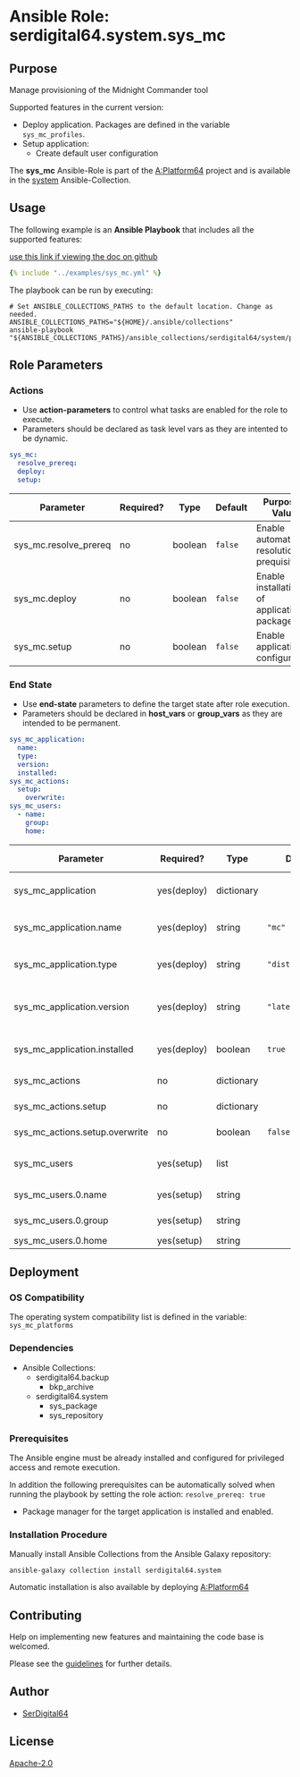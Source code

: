 # Ansible Role: serdigital64.system.sys_mc

## Purpose

Manage provisioning of the Midnight Commander tool

Supported features in the current version:

- Deploy application. Packages are defined in the variable `sys_mc_profiles`.
- Setup application:
  - Create default user configuration

The **sys_mc** Ansible-Role is part of the [A:Platform64](https://github.com/aplatform64/aplatform64) project and is available in the [system](https://aplatform64.readthedocs.io/en/latest/collections/system) Ansible-Collection.

## Usage

The following example is an **Ansible Playbook** that includes all the supported features:

[use this link if viewing the doc on github](https://github.com/aplatform64/system/blob/main/playbooks/sys_mc.yml)

```yaml
{% include "../examples/sys_mc.yml" %}
```

The playbook can be run by executing:

```shell
# Set ANSIBLE_COLLECTIONS_PATHS to the default location. Change as needed.
ANSIBLE_COLLECTIONS_PATHS="${HOME}/.ansible/collections"
ansible-playbook "${ANSIBLE_COLLECTIONS_PATHS}/ansible_collections/serdigital64/system/playbooks/sys_mc.yml"
```

## Role Parameters

### Actions

- Use **action-parameters** to control what tasks are enabled for the role to execute.
- Parameters should be declared as task level vars as they are intented to be dynamic.

```yaml
sys_mc:
  resolve_prereq:
  deploy:
  setup:
```

| Parameter             | Required? | Type    | Default | Purpose / Value                             |
| --------------------- | --------- | ------- | ------- | ------------------------------------------- |
| sys_mc.resolve_prereq | no        | boolean | `false` | Enable automatic resolution of prequisites  |
| sys_mc.deploy         | no        | boolean | `false` | Enable installation of application packages |
| sys_mc.setup          | no        | boolean | `false` | Enable application configuration            |

### End State

- Use **end-state** parameters to define the target state after role execution.
- Parameters should be declared in **host_vars** or **group_vars** as they are intended to be permanent.

```yaml
sys_mc_application:
  name:
  type:
  version:
  installed:
sys_mc_actions:
  setup:
    overwrite:
sys_mc_users:
  - name:
    group:
    home:
```

| Parameter                      | Required?   | Type       | Default            | Purpose / Value                    |
| ------------------------------ | ----------- | ---------- | ------------------ | ---------------------------------- |
| sys_mc_application             | yes(deploy) | dictionary |                    | Set application package end state  |
| sys_mc_application.name        | yes(deploy) | string     | `"mc"`             | Select application package name    |
| sys_mc_application.type        | yes(deploy) | string     | `"distro"\|"brew"` | Select application package type    |
| sys_mc_application.version     | yes(deploy) | string     | `"latest"`         | Select application package version |
| sys_mc_application.installed   | yes(deploy) | boolean    | `true`             | Set application package end state  |
| sys_mc_actions                 | no          | dictionary |                    | Set action options                 |
| sys_mc_actions.setup           | no          | dictionary |                    | Set setup action options           |
| sys_mc_actions.setup.overwrite | no          | boolean    | `false`            | Overwrite user configurations?     |
| sys_mc_users                   | yes(setup)  | list       |                    | List of users that will use MC     |
| sys_mc_users.0.name            | yes(setup)  | string     |                    | User login name                    |
| sys_mc_users.0.group           | yes(setup)  | string     |                    | User primary group                 |
| sys_mc_users.0.home            | yes(setup)  | string     |                    | Home directory                     |

## Deployment

### OS Compatibility

The operating system compatibility list is defined in the variable: `sys_mc_platforms`

### Dependencies

- Ansible Collections:
  - serdigital64.backup
    - bkp_archive
  - serdigital64.system
    - sys_package
    - sys_repository

### Prerequisites

The Ansible engine must be already installed and configured for privileged access and remote execution.

In addition the following prerequisites can be automatically solved when running the playbook by setting the role action: `resolve_prereq: true`

- Package manager for the target application is installed and enabled.

### Installation Procedure

Manually install Ansible Collections from the Ansible Galaxy repository:

```shell
ansible-galaxy collection install serdigital64.system
```

Automatic installation is also available by deploying [A:Platform64](https://aplatform64.readthedocs.io/en/latest/#deployment)

## Contributing

Help on implementing new features and maintaining the code base is welcomed.

Please see the [guidelines](https://aplatform64.readthedocs.io/en/latest/CONTRIBUTING.md) for further details.

## Author

- [SerDigital64](https://serdigital64.github.io/)

## License

[Apache-2.0](https://www.apache.org/licenses/LICENSE-2.0.txt)
